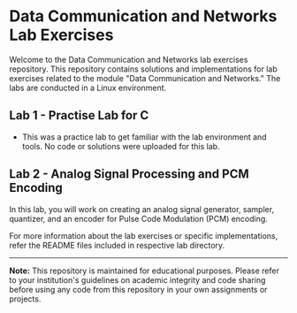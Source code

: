 # Data Communication and Networks Lab Exercises

Welcome to the Data Communication and Networks lab exercises repository. This repository contains solutions and implementations for lab exercises related to the module "Data Communication and Networks." The labs are conducted in a Linux environment.

## Lab 1 - Practise Lab for C

  -  This was a practice lab to get familiar with the lab environment and tools. No code or solutions were uploaded for this lab.



## Lab 2 - Analog Signal Processing and PCM Encoding

In this lab, you will work on creating an analog signal generator, sampler, quantizer, and an encoder for Pulse Code Modulation (PCM) encoding.







For more information about the lab exercises or specific implementations, refer the README files included in respective lab directory.

---

**Note:** This repository is maintained for educational purposes. Please refer to your institution's guidelines on academic integrity and code sharing before using any code from this repository in your own assignments or projects.
